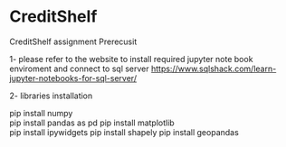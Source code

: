 # CreditShelf
CreditShelf assignment 
Prerecusit 

1- please refer to the website to install required jupyter note book enviroment and connect to sql server
https://www.sqlshack.com/learn-jupyter-notebooks-for-sql-server/ 

 
2- libraries installation 

pip install numpy  
pip install  pandas as pd
pip install  matplotlib  
pip install ipywidgets
pip install shapely
pip install geopandas  
